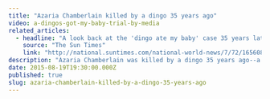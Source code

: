 ```yaml
---
title: "Azaria Chamberlain killed by a dingo 35 years ago"
video: a-dingos-got-my-baby-trial-by-media
related_articles:
  - headline: "A look back at the 'dingo ate my baby' case 35 years later"
    source: "The Sun Times"
    link: "http://national.suntimes.com/national-world-news/7/72/1656080/dingo-ate-my-baby-case-35-years/"
description: "Azaria Chamberlain was killed by a dingo 35 years ago--a tragedy that sadly lives on in _a dingo ate my baby_ jokes."
date: 2015-08-19T19:30:00.000Z
published: true
slug: azaria-chamberlain-killed-by-a-dingo-35-years-ago
---
```


